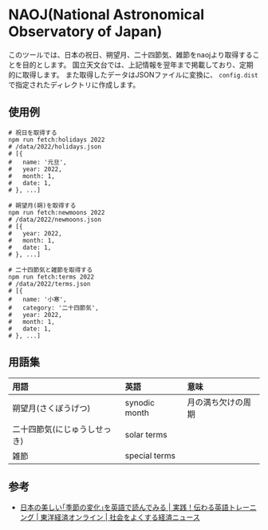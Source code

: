 # NAOJ(National Astronomical Observatory of Japan)

このツールでは、日本の祝日、朔望月、二十四節気、雑節をnaojより取得することを目的とします。
国立天文台では、上記情報を翌年まで掲載しており、定期的に取得します。
また取得したデータはJSONファイルに変換に、 `config.dist` で指定されたディレクトリに作成します。

## 使用例

```
# 祝日を取得する
npm run fetch:holidays 2022
# /data/2022/holidays.json
# [{
#   name: '元旦',
#   year: 2022,
#   month: 1,
#   date: 1,
# }, ...]

# 朔望月(朔)を取得する
npm run fetch:newmoons 2022
# /data/2022/newmoons.json
# [{
#   year: 2022,
#   month: 1,
#   date: 1,
# }, ...]

# 二十四節気と雑節を取得する
npm run fetch:terms 2022
# /data/2022/terms.json
# [{
#   name: '小寒',
#   category: '二十四節気',
#   year: 2022,
#   month: 1,
#   date: 1,
# }, ...]
```

## 用語集

|用語|英語|意味|
|:-|:-|:-|
|朔望月(さくぼうげつ)|synodic month|月の満ち欠けの周期|
|二十四節気(にじゅうしせっき)|solar terms||
|雑節|special terms||

## 参考

- [日本の美しい｢季節の変化｣を英語で読んでみる | 実践！伝わる英語トレーニング | 東洋経済オンライン | 社会をよくする経済ニュース](https://toyokeizai.net/articles/-/416280?page=5)
